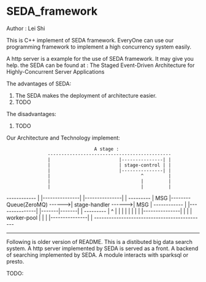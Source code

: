 # SEDA_framework

Author : Lei Shi

This is C++ implement of SEDA framework. EveryOne can use our programming framework to implement a high concurrency system easily.

A http server is a example for the use of SEDA framework. It may give you help. the SEDA can be found at : The Staged Event-Driven Architecture for Highly-Concurrent Server Applications

The advantages of SEDA:
   1. The SEDA makes the deployment of architecture easier. 
   2. TODO

The disadvantages:
   1. TODO

Our Architecture and Technology implement:

                                    A stage :
                   ---------------------------------------------
                   |                         |---------------| |
                   |                         | stage-control | |
                   |                         |---------------| |
                   |                                 ^         |
                   |                                 |         |
                   |                                 |         |
   ------------    |  |---------------|      |---------------| |    ---------
   |    MSG   |-------- Queue(ZeroMQ) ------>| stage-handler ------>|  MSG  |
   ------------    |  |---------------|      |-------|-------| |    ---------
                   |                                 ^         |
                   |                                 |         |
                   |                                 |         |
                   |                         |---------------| |
                   |                         | worker-pool   | |
                   |                         |---------------| |
                   ---------------------------------------------

-----------------------------------------------------------------------------
Following is older version of README.
This is a distibuted big data search system. 
  A http server implemented by SEDA is served as a front.
  A backend of searching implemented by SEDA.
  A module interacts with sparksql or presto.
  
  TODO:
